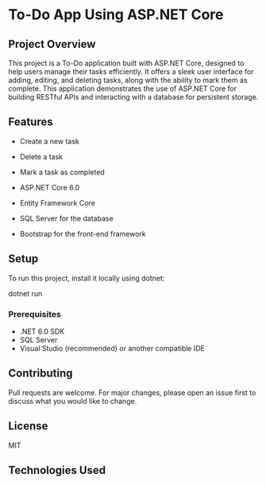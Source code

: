 # To-Do App Using ASP.NET Core

## Project Overview

This project is a To-Do application built with ASP.NET Core, designed to help users manage their tasks efficiently. It offers a sleek user interface for adding, editing, and deleting tasks, along with the ability to mark them as complete. This application demonstrates the use of ASP.NET Core for building RESTful APIs and interacting with a database for persistent storage.

## Features
- Create a new task
- Delete a task
- Mark a task as completed


- ASP.NET Core 6.0
- Entity Framework Core
- SQL Server for the database
- Bootstrap for the front-end framework

## Setup
To run this project, install it locally using dotnet:

dotnet run

### Prerequisites

- .NET 6.0 SDK
- SQL Server
- Visual Studio (recommended) or another compatible IDE

## Contributing
Pull requests are welcome. For major changes, please open an issue first to discuss what you would like to change.

## License
MIT
## Technologies Used
